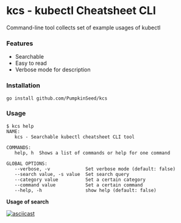 # kcs - kubectl Cheatsheet CLI

Command-line tool collects set of example usages of kubectl

### Features

- Searchable
- Easy to read
- Verbose mode for description

### Installation

```
go install github.com/PumpkinSeed/kcs
```

### Usage

```
$ kcs help
NAME:
   kcs - Searchable kubectl cheatsheet CLI tool

COMMANDS:
   help, h  Shows a list of commands or help for one command

GLOBAL OPTIONS:
   --verbose, -v             Set verbose mode (default: false)
   --search value, -s value  Set search query
   --category value          Set a certain category
   --command value           Set a certain command
   --help, -h                show help (default: false)
```

**Usage of search**

[![asciicast](https://asciinema.org/a/vyfAoLb6NYRjORQ4DtHjIQZ6t.svg)](https://asciinema.org/a/vyfAoLb6NYRjORQ4DtHjIQZ6t)


